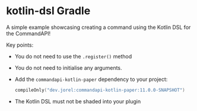 # kotlin-dsl Gradle

A simple example showcasing creating a command using the Kotlin DSL for the CommandAPI!

Key points:

- You do not need to use the `.register()` method
- You do not need to initialise any arguments.
- Add the `commandapi-kotlin-paper` dependency to your project:

  ```kotlin
  compileOnly("dev.jorel:commandapi-kotlin-paper:11.0.0-SNAPSHOT")
  ```

- The Kotlin DSL must not be shaded into your plugin
